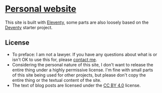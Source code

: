 # [Personal website](https://ajd.sh)
This site is built with [Eleventy](https://11ty.dev), some parts are also loosely based on the 
[Deventy](https://github.com/ianrose/deventy) starter project. 
## License
- To preface: I am not a lawyer. If you have any questions about what is or isn't OK to use this for, please 
[contact me](mailto:contact@ajd.sh).
- Considering the personal nature of this site, I don't want to release the entire thing under a highly permissive
license. I'm fine with small parts of this site being used for other projects, but please don't copy the entire thing
or the textual content of the site.
- The text of blog posts are licensed under the [CC BY 4.0](https://creativecommons.org/licenses/by/4.0/) license.
